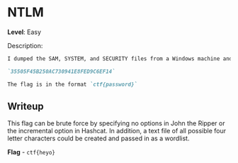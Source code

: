 # NTLM

**Level**: Easy

Description:

```markdown
I dumped the SAM, SYSTEM, and SECURITY files from a Windows machine and retrieved this hash. A text document said the password is only 4 characters long. Can you crack it?

`35505F45B250AC730941E8FED9C6EF14`

The flag is in the format `ctf{password}`
```

## Writeup

This flag can be brute force by specifying no options in John the Ripper or the incremental option in Hashcat. In addition, a text file of all possible four letter characters could be created and passed in as a wordlist.

**Flag** - `ctf{heyo}`
